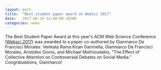 ```yaml
---
layout: post
title:  "Best student paper award at WebSci 2017"
date:   2017-06-29 14:00:00 +0300
categories: news
---
```


The Best Student Paper Award at this year's
ACM Web Science Conference ([Websci 2017](http://websci17.org/))
was awarded to a paper co-authored by Gianmarco De Francisci Morales:
Venkata Rama Kiran Garimella, Gianmarco De Francisci Morales, Aristides Gionis, and Michael Mathioudakis,
"The Effect of Collective Attention on Controversial Debates on Social Media."
Congratulations, Gianmarco!
